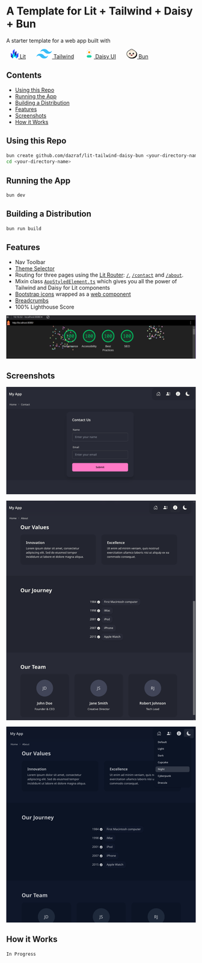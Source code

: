 # A Template for Lit + Tailwind + Daisy + Bun

A starter template for a web app built with

<a href="https://lit.dev/" style="padding: 12px;"><img src="./docs/lit.svg" height="25"> Lit</a>
<a href="https://tailwindcss.com/" style="padding: 12px;"><img src="./docs/tw.svg" height="25"> Tailwind</a>
<a href="https://daisyui.com/" style="padding: 12px;"><img src="./docs/daisy.png" height="25"> Daisy UI</a>
<a href="https://bun.sh/" style="padding: 12px;"><img src="./docs/bun.png" height="25"> Bun</a>

## Contents

- [Using this Repo](#using-this-repo)
- [Running the App](#running-the-app)
- [Building a Distribution](#building-a-distribution)
- [Features](#features)
- [Screenshots](#screenshots)
- [How it Works](#how-it-works)

## Using this Repo

```bash
bun create github.com/dazraf/lit-tailwind-daisy-bun <your-directory-name>
cd <your-directory-name>
```

## Running the App

```bash
bun dev
```

## Building a Distribution

```bash
bun run build
```

## Features

- Nav Toolbar
- [Theme Selector](./src/components/ThemeSelector.ts)
- Routing for three pages using the [Lit Router](https://www.npmjs.com/package/@lit-labs/router): [`/`](./src/components/pages/HomePage.ts), [`/contact`](./src/components/pages/ContactPage.ts) and [`/about`](./src/components/pages/AboutPage.ts).
- Mixin class [`AppStyledElement.ts`](./src/components/AppStyledElement.ts) which gives you all the power of Tailwind and Daisy for Lit components
- [Bootstrap icons](https://icons.getbootstrap.com/) wrapped as a [web component](./src/components/Icon.ts)
- [Breadcrumbs](./src/components/Breadcrumbs.ts)
- 100% Lighthouse Score

![](./screenshots/4.png)

## Screenshots

![](./screenshots/1.png)

![](./screenshots/2.png)

![](./screenshots/3.png)

## How it Works

`In Progress`
